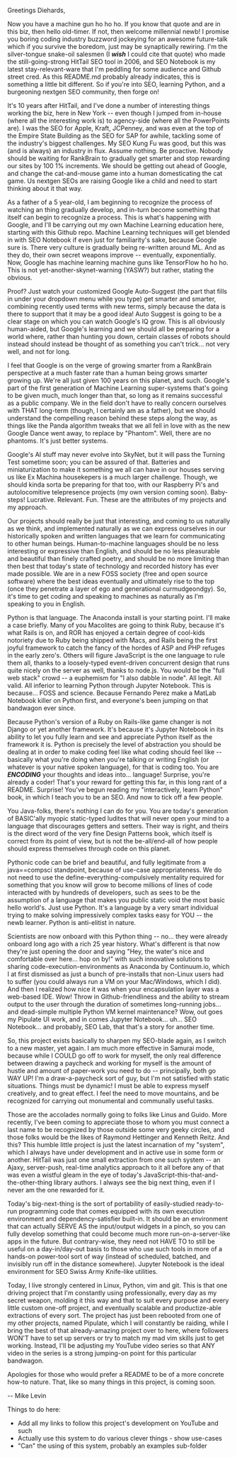 Greetings Diehards,

Now you have a machine gun ho ho ho. If you know that quote and are in this
biz, then hello old-timer. If not, then welcome millennial newb! I promise you
boring coding industry buzzword jockeying for an awesome future-talk which if
you survive the boredom, just may be synaptically rewiring. I'm the
silver-tongue snake-oil salesmen (I ***wish*** I could cite that quote) who
made the still-going-strong HitTail SEO tool in 2006, and SEO Notebook is my
latest stay-relevant-ware that I'm peddling for some audience and Github street
cred.  As this README.md probably already indicates, this is something a little
bit different. So if you're into SEO, learning Python, and a burgeoning nextgen
SEO community, then forge on!

It's 10 years after HitTail, and I've done a number of interesting things
working the biz, here in New York -- even though I jumped from in-house (where
all the interesting work is) to agency-side (where all the PowerPoints are). I
was the SEO for Apple, Kraft, JCPenney, and was even at the top of the Empire
State Building as the SEO for SAP for awhile, tackling some of the industry's
biggest challenges. My SEO Kung Fu was good, but this was (and is always) an
industry in flux. Assume nothing. Be proactive. Nobody should be waiting for
RankBrain to gradually get smarter and stop rewarding our sites by 100 1%
increments. We should be getting out ahead of Google, and change the
cat-and-mouse game into a human domesticating the cat game. Us nextgen SEOs are
raising Google like a child and need to start thinking about it that way.

As a father of a 5 year-old, I am beginning to recognize the process of
watching an thing gradually develop, and in-turn become something that itself
can begin to recognize a process. This is what's happening with Google, and
I'll be carrying out my own Machine Learning education here, starting with this
Github repo. Machine Learning techniques will get blended in with SEO Notebook
if even just for familiarity's sake, because Google sure is. There very culture
is gradually being re-written around ML. And as they do, their own secret
weapons improve -- eventually, exponentially.  Now, Google has machine learning
machine guns like TensorFlow ho ho ho. This is not yet-another-skynet-warning
(YASW?) but rather, stating the obvious.

Proof? Just watch your customized Google Auto-Suggest (the part that fills in
under your dropdown menu while you type) get smarter and smarter, combining
recently used terms with new terms, simply because the data is there to support
that it may be a good idea! Auto Suggest is going to be a clear stage on which
you can watch Google's IQ grow. This is all obviously human-aided, but Google's
learning and we should all be preparing for a world where, rather than hunting
you down, certain classes of robots should instead should instead be thought of
as something you can't trick... not very well, and not for long.

I feel that Google is on the verge of growing smarter from a RankBrain
perspective at a much faster rate than a human being grows smarter growing up.
We're all just given 100 years on this planet, and such. Google's part of the
first generation of Machine Learning super-systems that's going to be given
much, much longer than that, so long as it remains successful as a public
company. We in the field don't have to really concern ourselves with THAT
long-term (though, I certainly am as a father), but we should understand the
compelling reason behind these steps along the way, as things like the Panda
algorithm tweaks that we all fell in love with as the new Google Dance went
away, to replace by "Phantom". Well, there are no phantoms. It's just better
systems.

Google's AI stuff may never evolve into SkyNet, but it will pass the Turning
Test sometime soon; you can be assured of that. Batteries and miniaturization
to make it something we all can have in our houses serving us like Ex Machina
housekepers is a much larger challenge. Though, we should kinda sorta be
preparing for that too, with our Raspberry Pi's and autolocomitive telepresence
projects (my own version coming soon). Baby-steps! Lucrative. Relevant. Fun.
These are the attributes of my projects and my approach.

Our projects should really be just that interesting, and coming to us naturally
as we think, and implemented naturally as we can express ourselves in our
historically spoken and written languages that we learn for communicating to
other human beings. Human-to-machine languages should be no less interesting or
expressive than English, and should be no less pleasurable and beautiful than
finely crafted poetry, and should be no more limiting than then best that
today's state of technology and recorded history has ever made possible. We are
in a new FOSS society (free and open source software) where the best ideas
eventually and ultimately rise to the top (once they penetrate a layer of ego
and generational curmudgeondgy). So, it's time to get coding and speaking to
machines as naturally as I'm speaking to you in English.

Python is that language. The Anaconda install is your starting point. I'll make
a case briefly. Many of you Macolites are going to think Ruby, because it's
what Rails is on, and ROR has enjoyed a certain degree of cool-kids notoriety
due to Ruby being shipped with Macs, and Rails being the first joyful framework
to catch the fancy of the hordes of ASP and PHP refuges in the early zero's.
Others will figure JavaScript is the one language to rule them all, thanks to a
loosely-typed event-driven concurrent design that runs quite nicely on the
server as well, thanks to node.js. You would be the "full web stack" crowd -- a
euphemism for "I also dabble in node". All legit. All valid. All inferior to
learning Python through Jupyter Notebook. This is because... FOSS and science.
Because Fernando Perez make a MatLab Notebook killer on Python first, and
everyone's been jumping on that bandwagon ever since.

Because Python's version of a Ruby on Rails-like game changer is not Django or
yet another framework. It's because it's Jupyter Notebook in its ability to let
you fully learn and see and appreciate Python itself as the framework it is.
Python is precisely the level of abstraction you should be dealing at in order
to make coding feel like what coding should feel like -- basically what you're
doing when you're talking or writing English (or whatever is your native spoken
language), for that is coding too. You are ***ENCODING*** your thoughts and
ideas into... language! Surprise, you're already a coder! That's your reward
for getting this far, in this long rant of a README. Surprise! You've begun
reading my "interactively, learn Python" book, in which I teach you to be an
SEO. And now to tick off a few people.

You Java-folks, there's nothing I can do for you. You are today's generation of
BASIC'ally myopic static-typed ludites that will never open your mind to a
language that discourages getters and setters. Their way is right, and theirs
is the direct word of the very fine Design Patterns book, which itself is
correct from its point of view, but is not the be-all/end-all of how people
should express themselves through code on this planet.

Pythonic code can be brief and beautiful, and fully legitimate from a
java==compsci standpoint, because of use-case appropriateness. We do not need
to use the define-everything-compulsively mentality required for something that
you know will grow to become millions of lines of code interacted with by
hundreds of developers, such as sees to be the assumption of a language that
makes you public static void the most basic hello world's. Just use Python.
It's a language by a very smart individual trying to make solving impressively
complex tasks easy for YOU -- the newb learner. Python is anti-elitist in
nature.

Scientists are now onboard with this Python thing -- no... they were already
onboard long ago with a rich 25 year history. What's different is that now
they're just opening the door and saying "Hey, the water's nice and comfortable
over here... hop on by!" with such innovative solutions to sharing
code-execution-environments as Anaconda by Continuum.io, which I at first
dismissed as just a bunch of pre-installs that non-Linux users had to suffer
(you could always run a VM on your Mac/Windows, which I did). And then I
realized how nice it was when your encapsulation layer was a web-based IDE.
Wow! Throw in Github-friendliness and the ability to stream output to the user
through the duration of sometimes long-running jobs... and dead-simple multiple
Python VM kernel maintenance? Wow, out goes my Pipulate UI work, and in comes
Jupyter Notebook... uh... SEO Notebook... and probably, SEO Lab, that that's a
story for another time.

So, this project exists basically to sharpen my SEO-blade again, as I switch to
a new master, yet again. I am much more effective in Samurai mode, because
while I COULD go off to work for myself, the only real difference between
drawing a paycheck and working for myself is the amount of hustle and amount of
paper-work you need to do -- principally, both go WAY UP! I'm a draw-a-paycheck
sort of guy, but I'm not satisfied with static situations. Things must be
dynamic! I must be able to express myself creatively, and to great effect. I
feel the need to move mountains, and be recognized for carrying out monumental
and communally useful tasks. 

Those are the accolades normally going to folks like Linus and Guido. More
recently, I've been coming to appreciate those to whom you must connect a last
name to be recognized by those outside some very geeky circles, and those folks
would be the likes of Raymond Hettinger and Kenneth Reitz. And this? This
humble little project is just the latest incarnation of my "system", which I
always have under development and in active use in some form or another.
HitTail was just one small extraction from one such system -- an Ajaxy,
server-push, real-time analytics approach to it all before any of that was even
a wistful gleam in the eye of today's JavaScript-this-that-and-the-other-thing
library authors. I always see the big next thing, even if I never am the one
rewarded for it.

Today's big-next-thing is the sort of portability of easily-studied
ready-to-run programming code that comes equipped with its own execution
environment and dependency-satisfier built-in. It should be an environment that
can actually SERVE AS the input/output widgets in a pinch, so you can fully
develop something that could become much more run-on-a-server-like apps in the
future. But contrary-wise, they need not HAVE TO to still be useful on a
day-in/day-out basis to those who use such tools in more of a hands-on
power-tool sort of way (instead of scheduled, batched, and invisibly run off in
the distance somewhere). Jupyter Notebook is the ideal environment for SEO
Swiss Army Knife-like utilities.

Today, I live strongly centered in Linux, Python, vim and git. This is that one
driving project that I'm constantly using professionally, every day as my
secret weapon, molding it this way and that to suit every purpose and every
little custom one-off project, and eventually scalable and productize-able
extractions of every sort. The project has just been rebooted from one of my
other projects, named Pipulate, which I will constantly be raiding, while I
bring the best of that already-amazing project over to here, where followers
WON'T have to set up servers or try to match my mad vim skills just to get
working. Instead, I'll be adjusting my YouTube video series so that ANY video
in the series is a strong jumping-on point for this particular bandwagon.

Apologies for those who would prefer a README to be of a more concrete how-to
nature. That, like so many things in this project, is coming soon.

-- Mike Levin

Things to do here:

- Add all my links to follow this project's development on YouTube and such
- Actually use this system to do various clever things - show use-cases
- "Can" the using of this system, probably an examples sub-folder
